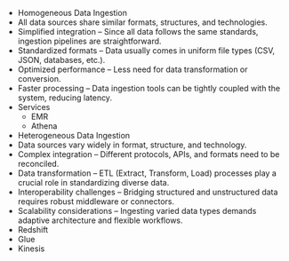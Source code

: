 - Homogeneous Data Ingestion
 - All data sources share similar formats, structures, and technologies.
 - Simplified integration – Since all data follows the same standards, ingestion pipelines are straightforward.
 - Standardized formats – Data usually comes in uniform file types (CSV, JSON, databases, etc.).
 - Optimized performance – Less need for data transformation or conversion.
 - Faster processing – Data ingestion tools can be tightly coupled with the system, reducing latency.
 - Services
   - EMR
   - Athena
- Heterogeneous Data Ingestion
 - Data sources vary widely in format, structure, and technology.
 - Complex integration – Different protocols, APIs, and formats need to be reconciled.
 - Data transformation – ETL (Extract, Transform, Load) processes play a crucial role in standardizing diverse data.
 - Interoperability challenges – Bridging structured and unstructured data requires robust middleware or connectors.
 - Scalability considerations – Ingesting varied data types demands adaptive architecture and flexible workflows.
  - Redshift
  - Glue
  - Kinesis